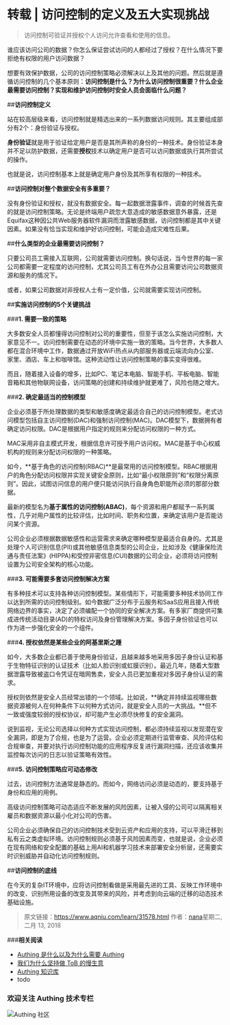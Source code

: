 # 转载 | 访问控制的定义及五大实现挑战

> 访问控制可验证并授权个人访问允许查看和使用的信息。

<!-- more -->

谁应该访问公司的数据？你怎么保证尝试访问的人都经过了授权？在什么情况下要拒绝有权限的用户访问数据？

想要有效保护数据，公司的访问控制策略必须解决以上及其他的问题。然后就是遵循访问控制的几个基本原则：**访问控制是什么？为什么访问控制很重要？什么企业最需要访问控制？实现和维护访问控制时安全人员会面临什么问题？**

##**访问控制定义**

站在较高层级来看，访问控制就是精选出来的一系列数据访问规则。其主要组成部分有2个：身份验证与授权。

**身份验证**就是用于验证给定用户是否是其所声称的身份的一种技术。身份验证本身并不足以防护数据，还需要**授权**技术以确定用户是否可以访问数据或执行其所尝试的操作。

也就是说，访问控制基本上就是确定用户身份及其所享有权限的一种技术。

##**访问控制对整个数据安全有多重要？**

没有身份验证和授权，就没有数据安全。每一起数据泄露事件，调查的时候首先查的就是访问控制策略。无论是终端用户疏忽大意造成的敏感数据意外暴露，还是Equifax这种因公共Web服务器软件漏洞而泄露敏感数据，访问控制都是其中关键因素。如果没有恰当实现和维护好访问控制，可能会造成灾难性后果。

##**什么类型的企业最需要访问控制？**

只要公司员工需接入互联网，公司就需要访问控制。换句话说，当今世界的每一家公司都需要一定程度的访问控制，尤其公司员工有在外办公且需要访问公司数据资源和服务的情况下。

或者，如果公司数据对非授权人士有一定价值，公司就需要实现访问控制。

##**实施访问控制的5个关键挑战**

###**1. 需要一致的策略**

大多数安全人员都懂得访问控制对公司的重要性，但至于该怎么实施访问控制，大家意见不一。访问控制需要在动态的环境中实施一致的策略。当今世界，大多数人都在混合环境中工作，数据通过开放WiFi热点从内部服务器或云端流向办公室、家里、酒店、车上和咖啡馆。这种流动性让访问控制策略的事实变得很难。

而且，随着接入设备的增多，比如PC、笔记本电脑、智能手机、平板电脑、智能音箱和其他物联网设备，访问策略的创建和持续维护就更难了，风险也随之增大。

###**2. 确定最适当的控制模型**

企业必须基于所处理数据的类型和敏感度确定最适合自己的访问控制模型。老式访问模型包括自主访问控制(DAC)和强制访问控制(MAC)。DAC模型下，数据拥有者确定访问权限。DAC是根据用户指定的规则来分配访问权限的一种方式。

MAC采用非自主模式开发，根据信息许可授予用户访问权。MAC是基于中心权威机构的规则来分配访问权限的一种策略。

如今，**基于角色的访问控制(RBAC)**是最常用的访问控制模型。RBAC根据用户的角色分配访问权限并实现关键安全原则，比如“最小权限原则”和“权限分离原则”。因此，试图访问信息的用户便只能访问执行自身角色职能所必须的那部分数据。

最新的模型名为**基于属性的访问控制(ABAC)**，每个资源和用户都赋予一系列属性，几乎对用户属性的比较评估，比如时间、职务和位置，来确定该用户是否能访问某个资源。

公司企业必须根据数据敏感性和运营需求来确定哪种模型是最适合自身的。尤其是处理个人可识别信息(PII)或其他敏感信息类型的公司企业，比如涉及《健康保险流通与责任法案》(HIPPA)和受控非密信息(CUI)数据的公司企业，必须将访问控制设置为公司安全架构的核心功能。

###**3. 可能需要多套访问控制解决方案**

有多种技术可以支持各种访问控制模型。某些情形下，可能需要多种技术协同工作以达到所需的访问控制级别。如今数据广泛分布于云服务和SaaS应用且接入传统网络边界的事实，决定了必须编配一个协同的安全解决方案。有多家厂商提供可集成进传统活动目录(AD)的特权访问及身份管理解决方案。多因子身份验证也可以作为进一步强化安全的一个组件。

###**4. 授权依然是某些企业的阿基里斯之踵**

如今，大多数企业都已善于使用身份验证，且越来越多地采用多因子身份认证和基于生物特征识别的认证技术（比如人脸识别或虹膜识别）。最近几年，随着大型数据泄露导致被盗口令凭证在暗网售卖，安全人员已更加重视对多因子身份认证的需求。

授权则依然是安全人员经常出错的一个领域。比如说，**确定并持续监视哪些数据资源被何人在何种条件下以何种方式访问，就是安全人员的一大挑战。**但不一致或强度较弱的授权协议，却可能产生必须尽快修复的安全漏洞。

说到监视，无论公司选择以何种方式实现访问控制，都必须持续监视以发现潜在安全漏洞，即是为了合规，也是为了运营。企业必须定期进行监管审查、风险评估和合规审查，并要对执行访问控制功能的应用程序反复进行漏洞扫描，还应该收集并监控每次访问的日志以验证策略有效性。

###**5. 访问控制策略应可动态修改**

过去，访问控制方法通常是静态的。而如今，网络访问必须是动态的，要支持基于身份和应用的用例。

高级访问控制策略可动态适应不断发展的风险因素，让被入侵的公司可以隔离相关雇员和数据资源以最小化对公司的伤害。

公司企业必须确保自己的访问控制技术受到云资产和应用的支持，可以平滑迁移到私有云之类虚拟环境。访问控制规则必须基于风险因素而变，也就是说，企业必须在现有网络和安全配置的基础上用AI和机器学习技术来部署安全分析层，还需要实时识别威胁并自动化访问控制规则。

##**访问控制的底线**

在今天的复杂IT环境中，应将访问控制看做是采用最先进的工具、反映工作环境中的改变、识别所用设备的改变及其带来的风险，并考虑到向云端的迁移的动态技术基础设施。

> 原文链接：https://www.aqniu.com/learn/31578.html   作者：[nana](https://www.aqniu.com/vip/nana)星期二, 二月 13, 2018



###**相关阅读**

* [Authing 是什么以及为什么需要 Authing](https://authing.cn/blog//Authing%E6%98%AF%E4%BB%80%E4%B9%88%E4%BB%A5%E5%8F%8A%E4%B8%BA%E4%BB%80%E4%B9%88%E9%9C%80%E8%A6%81Authing.html)
* [我们为什么坚持做 ToB 的慢生意](https://authing.cn/blog//我们为什么坚持做ToB的慢生意.html)
* [Authing 知识库](https://learn.authing.cn/authing/)
* todo

### 欢迎关注 Authing 技术专栏
![Authing 社区](https://cdn.authing.cn/blog/Authing_mini.jpg)